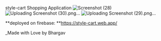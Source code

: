style-cart Shopping Application
![Screenshot (28)](https://github.com/BhargavNuligommu/style-cart/assets/123664636/e8816ed6-bee4-4dad-8740-e54b9177e739)
![Uploading Screenshot (30).png…]()
![Uploading Screenshot (29).png…]()



**deployed on firebase:
**https://style-cart.web.app/

_Made with Love by Bhargav
